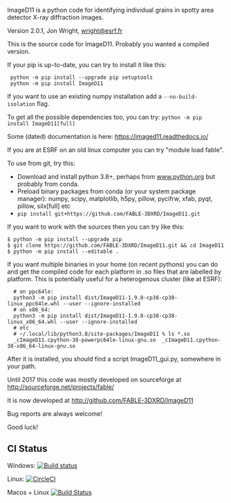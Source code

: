 

ImageD11 is a python code for identifying individual grains in spotty area detector X-ray diffraction images.

Version 2.0.1, Jon Wright, wright@esrf.fr

This is the source code for ImageD11. Probably you wanted a compiled version.

If your pip is up-to-date, you can try to install it like this:
```
 python -m pip install --upgrade pip setuptools
 python -m pip install ImageD11
```
If you want to use an existing numpy installation add a `--no-build-isolation` flag.

To get all the possible dependencies too, you can try:
 `python -m pip install ImageD11[full]`

Some (dated) documentation is here: https://imaged11.readthedocs.io/

If you are at ESRF on an old linux computer you can try "module load fable". 

To use from git, try this:

 - Download and install python 3.8+, perhaps from www.python.org but probably from conda.
 - Preload binary packages from conda (or your system package manager): 
    numpy, scipy, matplotlib, h5py, pillow, pycifrw, xfab, pyqt, pillow, silx[full] etc
 - `pip install git+https://github.com/FABLE-3DXRD/ImageD11.git`
 
If you want to work with the sources then you can try like this:
 ```
 $ python -m pip install --upgrade pip
 $ git clone https://github.com/FABLE-3DXRD/ImageD11.git && cd ImageD11
 $ python -m pip install --editable .
 ```

If you want multiple binaries in your home (on recent pythons) you can do and get the compiled code
for each platform in .so files that are labelled by platform. This is potentially useful for a
heterogenous cluster (like at ESRF): 
```
  # on ppc64le:
  python3 -m pip install dist/ImageD11-1.9.8-cp38-cp38-linux_ppc64le.whl --user --ignore-installed
  # on x86_64:
  python3 -m pip install dist/ImageD11-1.9.8-cp38-cp38-linux_x86_64.whl --user --ignore-installed
  # etc
  # ~/.local/lib/python3.8/site-packages/ImageD11 % ls *.so
  _cImageD11.cpython-38-powerpc64le-linux-gnu.so  _cImageD11.cpython-38-x86_64-linux-gnu.so
```

After it is installed, you should find a script ImageD11_gui.py, somewhere in your path.

Until 2017 this code was mostly developed on sourceforge at http://sourceforge.net/projects/fable/ 

It is now developed at http://github.com/FABLE-3DXRD/ImageD11 

Bug reports are always welcome!

Good luck!

## CI Status

Windows: [![Build status](https://ci.appveyor.com/api/projects/status/4pdlvsj2grtk0hel?svg=true)](https://ci.appveyor.com/project/jonwright/imaged11)

Linux: [![CircleCI](https://circleci.com/gh/jonwright/ImageD11.svg?style=svg)](https://circleci.com/gh/jonwright/ImageD11)

Macos + Linux [![Build Status](https://travis-ci.com/jonwright/ImageD11.svg?branch=master)](https://travis-ci.com/jonwright/ImageD11)

